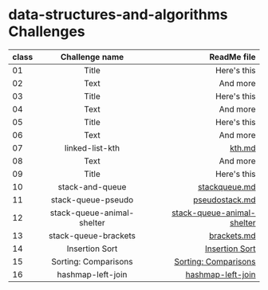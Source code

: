 # data-structures-and-algorithms Challenges



| class | Challenge name | ReadMe file   |
| :---  |    :----:      |          ---: |
| 01    | Title          | Here's this   |
| 02    | Text           | And more      |
| 03    | Title          | Here's this   |
| 04    | Text           | And more      |
| 05    | Title          | Here's this   |
| 06    | Text           | And more      |
| 07    |linked-list-kth |[kth.md](./readmefiles/kth.md) |
| 08    | Text           | And more      |
| 09    | Title          | Here's this   |
| 10    |stack-and-queue |[stackqueue.md](./readmefiles/stackqueue.md)|
| 11   |stack-queue-pseudo |[pseudostack.md](/readmefiles/pseudostack.md)|
|12|stack-queue-animal-shelter|[stack-queue-animal-shelter](/readmefiles/animal.md)|
| 13 |stack-queue-brackets|[brackets.md](./readmefiles/brackets.md)|
| 14|Insertion Sort|[Insertion Sort](./cc26.md)|
| 15|Sorting: Comparisons|[Sorting: Comparisons](./readmefiles/cc28.md)|
| 16|hashmap-left-join|[hashmap-left-join](./readmefiles/leftjoin.md)|
